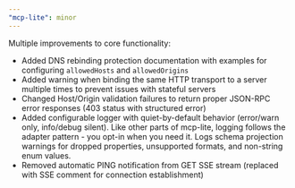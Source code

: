 ```yaml
---
"mcp-lite": minor
---
```


Multiple improvements to core functionality:

- Added DNS rebinding protection documentation with examples for configuring `allowedHosts` and `allowedOrigins`
- Added warning when binding the same HTTP transport to a server multiple times to prevent issues with stateful servers
- Changed Host/Origin validation failures to return proper JSON-RPC error responses (403 status with structured error)
- Added configurable logger with quiet-by-default behavior (error/warn only, info/debug silent). Like other parts of mcp-lite, logging follows the adapter pattern - you opt-in when you need it. Logs schema projection warnings for dropped properties, unsupported formats, and non-string enum values.
- Removed automatic PING notification from GET SSE stream (replaced with SSE comment for connection establishment)
